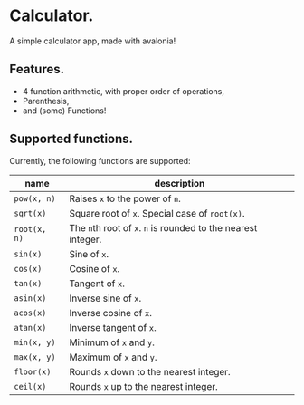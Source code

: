 # Calculator.

A simple calculator app, made with avalonia!

## Features.

- 4 function arithmetic, with proper order of operations,
- Parenthesis,
- and (some) Functions!

## Supported functions.

Currently, the following functions are supported:

| name         | description                                                     |
|--------------|-----------------------------------------------------------------|
| `pow(x, n)`  | Raises `x` to the power of `n`.                                 |
| `sqrt(x)`    | Square root of `x`. Special case of `root(x)`.                  |
| `root(x, n)` | The `n`th root of `x`. `n` is rounded to the nearest integer.   |
| `sin(x)`     | Sine of `x`.                                                    |
| `cos(x)`     | Cosine of `x`.                                                  |
| `tan(x)`     | Tangent of `x`.                                                 |
| `asin(x)`    | Inverse sine of `x`.                                            |
| `acos(x)`    | Inverse cosine of `x`.                                          |
| `atan(x)`    | Inverse tangent of `x`.                                         |
| `min(x, y)`  | Minimum of `x` and `y`.                                         |
| `max(x, y)`  | Maximum of `x` and `y`.                                         |
| `floor(x)`   | Rounds `x` down to the nearest integer.                         |
| `ceil(x)`    | Rounds `x` up to the nearest integer.                           |